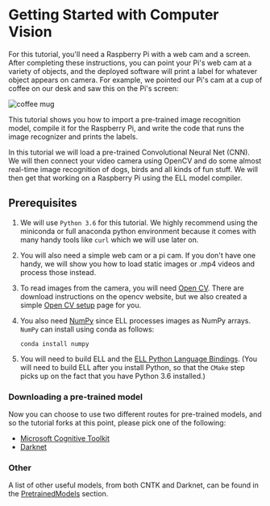 # Getting Started with Computer Vision

For this tutorial, you'll need a Raspberry Pi with a web cam and a screen. After completing these instructions, you can point your Pi's web cam at a variety of objects, and the deployed software will print a label for whatever object appears on camera. For example, we pointed our Pi's cam at a cup of coffee on our desk and saw this on the Pi's screen:

![coffee mug](coffeemug.jpg)

This tutorial shows you how to import a pre-trained image recognition model, compile it for the Raspberry Pi, and write the code that runs the image recognizer and prints the labels.

In this tutorial we will load a pre-trained Convolutional Neural Net (CNN).
We will then connect your video camera using OpenCV and do some almost real-time image recognition of dogs, birds and all kinds of
fun stuff.  We will then get that working on a Raspberry Pi using the ELL model compiler.


## Prerequisites

1. We will use `Python 3.6` for this tutorial.
We highly recommend using the miniconda or full anaconda python environment because it comes with many
handy tools like `curl` which we will use later on.

2. You will also need a simple web cam or a pi cam.  If you don't have one handy, we will show you how to load
static images or .mp4 videos and process those instead.

3. To read images from the camera, you will need [Open CV](http://opencv.org/). There are download instructions on the opencv website, but we also created a simple [Open CV setup](opencv.md) page for you.

4. You also need  [NumPy](https://docs.scipy.org/doc/numpy-dev/user/quickstart.html) since ELL  processes images as NumPy arrays. `NumPy` can install using conda as follows:

    ~~~~
    conda install numpy
    ~~~~

5. You will need to build ELL and the 
[ELL Python Language Bindings](../../../interfaces/README.md). (You will need to build ELL after you install Python, so that the `CMake` step picks up on the fact that you have Python
3.6 installed.)

### Downloading a pre-trained model

Now you can choose to use two different routes for pre-trained models, and so the tutorial forks at this point,
please pick one of the following:

 * [Microsoft Cognitive Toolkit](cntk.md)
 * [Darknet](darknet.md)

### Other

A list of other useful models, from both CNTK and Darknet, can be found in the [PretrainedModels](./PretrainedModels.md) section.
